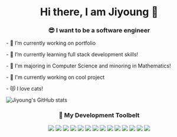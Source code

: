   
<h1 align = "center"> Hi there, I am Jiyoung 🤩 </h1>
<h3 align = "center"> 😎 I want to be a software engineer </h3>
<p align ="left">
- 🔭 I’m currently working on portfolio
<p align ="left">
- 🌱 I’m currently learning full stack development skills!
<p align ="left">
- 🧠 I'm majoring in Computer Science and minoring in Mathematics!
<p align ="left">
- 👀 I'm currently working on cool project
<p align ="left">
- 😻 I love cats!
</p>

![Jiyoung's GitHub stats](https://github-readme-stats.vercel.app/api?username=ebbuni1023&theme=omni&show_icons=true)
<br>

<h3 align = "center"> 💪 My Development Toolbelt </h3>
<div></div>

<p align = "center">
<img src="https://img.shields.io/badge/Python-3766AB?style=flat-square&logo=Python&logoColor=white"/></a>
<img src="https://img.shields.io/badge/HTML5-E34F26?style=flat-square&logo=HTML5&logoColor=white"/></a>
<img src="https://img.shields.io/badge/C++-00599C?style=flat-square&logo=C%2B%2B&logoColor=white"/></a>
<img src="https://img.shields.io/badge/Java-007396?style=flat-square&logo=java&logoColor=white"/></a>
<img src="https://img.shields.io/badge/JavaScript-FFFF40?style=flat-square&logo=JavaScript&logoColor=white"/></a>
<img src="https://img.shields.io/badge/C-A8B9CC?style=flat-square&logo=C&logoColor=white"/></a>
<img src="https://img.shields.io/badge/CSS3-1572B6?style=flat-square&logo=CSS3&logoColor=white"/></a>
<img src="https://img.shields.io/badge/Git-F05032?style=flat-square&logo=Git&logoColor=white"/></a>
<img src="https://img.shields.io/badge/GitHub-181717?style=flat-square&logo=Github&logoColor=white"/></a>
<img src="https://img.shields.io/badge/Go-00ADD8?style=flat-square&logo=Go&logoColor=white"/></a>
<img src="https://img.shields.io/badge/Django-092E20?style=flat-square&logo=Django&logoColor=white"/></a>
<img src="https://img.shields.io/badge/Flutter-02569B?style=flat-square&logo=Flutter&logoColor=white"/></a>
<img src="https://img.shields.io/badge/Dart-0175C2?style=flat-square&logo=Dart&logoColor=white"/></a>
<img src="https://img.shields.io/badge/Google Cloud-4285F4?style=flat-square&logo=Google Cloud&logoColor=white"/></a>
</p>


